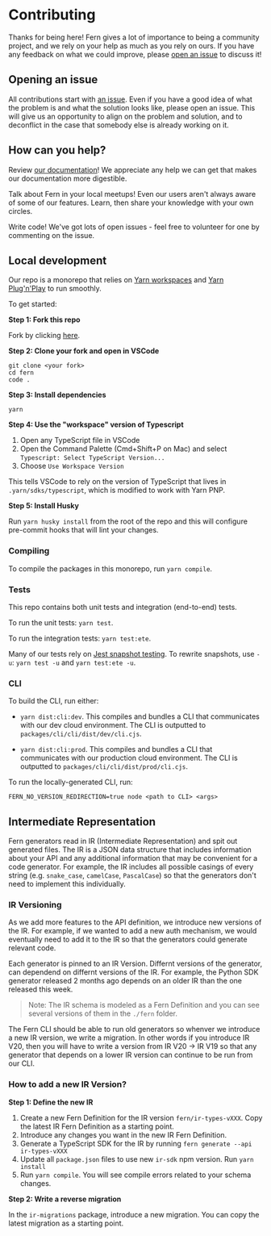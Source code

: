 # Contributing

Thanks for being here! Fern gives a lot of importance to being a community project, and we rely on your help as much as you rely on ours. If you have any feedback on what we could improve, please [open an issue](https://github.com/fern-api/fern/issues/new) to discuss it!

## Opening an issue

All contributions start with [an issue](https://github.com/fern-api/fern/issues/new). Even if you have a good idea of what the problem is and what the solution looks like, please open an issue. This will give us an opportunity to align on the problem and solution, and to deconflict in the case that somebody else is already working on it.

## How can you help?

Review [our documentation](https://buildwithfern.com/docs)! We appreciate any help we can get that makes our documentation more digestible.

Talk about Fern in your local meetups! Even our users aren't always aware of some of our features. Learn, then share your knowledge with your own circles.

Write code! We've got lots of open issues - feel free to volunteer for one by commenting on the issue.

## Local development

Our repo is a monorepo that relies on [Yarn workspaces](https://yarnpkg.com/features/workspaces) and [Yarn Plug'n'Play](https://yarnpkg.com/features/pnp) to run smoothly.

To get started:

**Step 1: Fork this repo**

Fork by clicking [here](https://github.com/fern-api/fern/fork).

**Step 2: Clone your fork and open in VSCode**

```
git clone <your fork>
cd fern
code .
```

**Step 3: Install dependencies**

```
yarn
```

**Step 4: Use the "workspace" version of Typescript**

1. Open any TypeScript file in VSCode
2. Open the Command Palette (Cmd+Shift+P on Mac) and select `Typescript: Select TypeScript Version...`
3. Choose `Use Workspace Version`

This tells VSCode to rely on the version of TypeScript that lives in `.yarn/sdks/typescript`, which
is modified to work with Yarn PNP.

**Step 5: Install Husky**

Run `yarn husky install` from the root of the repo and this will configure pre-commit hooks that will
lint your changes.

### Compiling

To compile the packages in this monorepo, run `yarn compile`.

### Tests

This repo contains both unit tests and integration (end-to-end) tests.

To run the unit tests: `yarn test`.

To run the integration tests: `yarn test:ete`.

Many of our tests rely on [Jest snapshot testing](https://jestjs.io/docs/snapshot-testing). To rewrite snapshots, use `-u`: `yarn test -u` and `yarn test:ete -u`.

### CLI

To build the CLI, run either:

- `yarn dist:cli:dev`. This compiles and bundles a CLI that communicates with our dev cloud environment. The CLI is outputted to `packages/cli/cli/dist/dev/cli.cjs`.

- `yarn dist:cli:prod`. This compiles and bundles a CLI that communicates with our production cloud environment. The CLI is outputted to `packages/cli/cli/dist/prod/cli.cjs`.

To run the locally-generated CLI, run:

```
FERN_NO_VERSION_REDIRECTION=true node <path to CLI> <args>
```

## Intermediate Representation

Fern generators read in IR (Intermediate Representation) and spit out
generated files. The IR is a JSON data structure that includes information
about your API and any additional information that may be convenient for a
code generator. For example, the IR includes all possible casings of every
string (e.g. `snake_case`, `camelCase`, `PascalCase`) so that the
generators don't need to implement this individually.

### IR Versioning

As we add more features to the API definition, we introduce new versions
of the IR. For example, if we wanted to add a new auth mechanism, we would
eventually need to add it to the IR so that the generators could generate
relevant code.

Each generator is pinned to an IR Version. Differnt versions of the generator,
can dependend on differnt versions of the IR. For example, the Python SDK generator released
2 months ago depends on an older IR than the one released this week.

> Note: The IR schema is modeled as a Fern Definition and you can see several
> versions of them in the `./fern` folder.

The Fern CLI should be able to run old generators so whenver we
introduce a new IR version, we write a migration. In other words if you introduce IR V20, then
you will have to write a version from IR V20 -> IR V19 so that any generator
that depends on a lower IR version can continue to be run from our CLI.

### How to add a new IR Version?

**Step 1: Define the new IR**

1. Create a new Fern Definition for the IR version `fern/ir-types-vXXX`.
   Copy the latest IR Fern Definition as a starting point.
2. Introduce any changes you want in the new IR Fern Definition.
3. Generate a TypeScript SDK for the IR by running `fern generate --api ir-types-vXXX`
4. Update all `package.json` files to use new `ir-sdk` npm version.
   Run `yarn install`
5. Run `yarn compile`. You will see compile errors related to your schema changes.

**Step 2: Write a reverse migration**

In the `ir-migrations` package, introduce a new migration.
You can copy the latest migration as a starting point.
